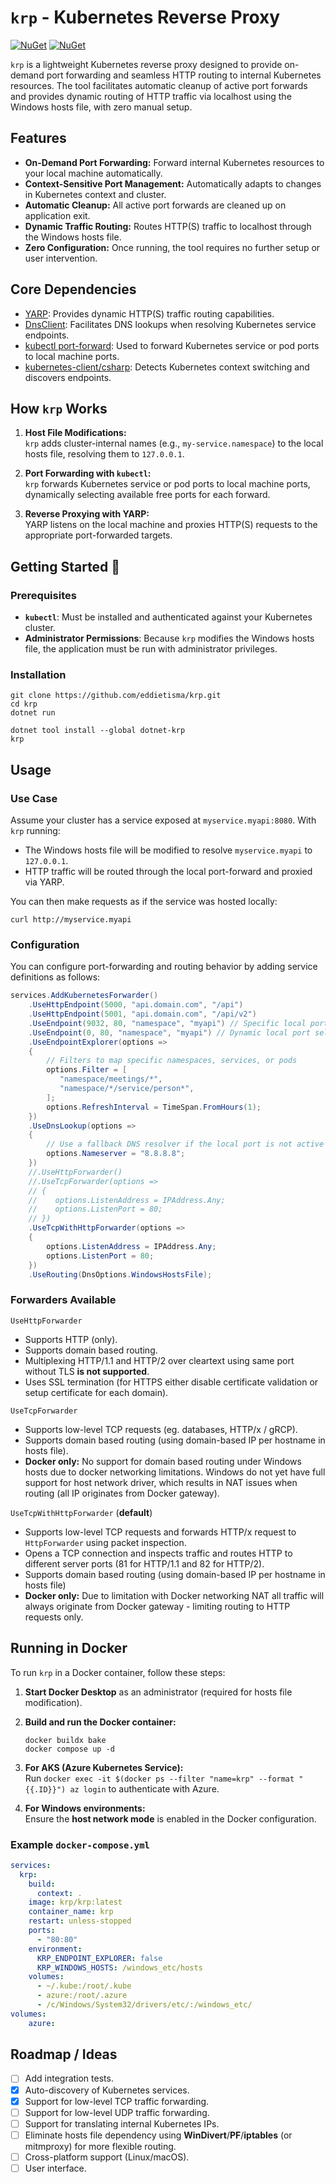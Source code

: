 # `krp` - Kubernetes Reverse Proxy

[![NuGet](https://img.shields.io/nuget/v/krp?color=brightgreen&label=krp )](https://www.nuget.org/packages/krp)
[![NuGet](https://img.shields.io/nuget/v/dotnet-krp?color=brightgreen&label=dotnet-krp)](https://www.nuget.org/packages/dotnet-krp)

`krp` is a lightweight Kubernetes reverse proxy designed to provide on-demand port forwarding and seamless HTTP routing to internal Kubernetes resources. The tool facilitates automatic cleanup of active port forwards and provides dynamic routing of HTTP traffic via localhost using the Windows hosts file, with zero manual setup.

## **Features**
- **On-Demand Port Forwarding:** Forward internal Kubernetes resources to your local machine automatically.
- **Context-Sensitive Port Management:** Automatically adapts to changes in Kubernetes context and cluster.
- **Automatic Cleanup:** All active port forwards are cleaned up on application exit.
- **Dynamic Traffic Routing:** Routes HTTP(S) traffic to localhost through the Windows hosts file.
- **Zero Configuration:** Once running, the tool requires no further setup or user intervention.

## **Core Dependencies**
- [YARP](https://github.com/dotnet/yarp/): Provides dynamic HTTP(S) traffic routing capabilities.
- [DnsClient](https://github.com/MichaCo/DnsClient.NET): Facilitates DNS lookups when resolving Kubernetes service endpoints.
- [kubectl port-forward](https://kubernetes.io/docs/reference/kubectl/generated/kubectl_port-forward/): Used to forward Kubernetes service or pod ports to local machine ports.
- [kubernetes-client/csharp](https://github.com/kubernetes-client/csharp): Detects Kubernetes context switching and discovers endpoints.

## **How `krp` Works**

1. **Host File Modifications:**  
   `krp` adds cluster-internal names (e.g., `my-service.namespace`) to the local hosts file, resolving them to `127.0.0.1`.

2. **Port Forwarding with `kubectl`:**  
   `krp` forwards Kubernetes service or pod ports to local machine ports, dynamically selecting available free ports for each forward.

3. **Reverse Proxying with YARP:**  
   YARP listens on the local machine and proxies HTTP(S) requests to the appropriate port-forwarded targets.

## **Getting Started** 🚀

### Prerequisites
- **`kubectl`**: Must be installed and authenticated against your Kubernetes cluster.
- **Administrator Permissions**: Because `krp` modifies the Windows hosts file, the application must be run with administrator privileges.

### Installation

```cli
git clone https://github.com/eddietisma/krp.git
cd krp
dotnet run
```

```cli
dotnet tool install --global dotnet-krp
krp
```

## **Usage**

### Use Case

Assume your cluster has a service exposed at `myservice.myapi:8080`. With `krp` running:

- The Windows hosts file will be modified to resolve `myservice.myapi` to `127.0.0.1`.
- HTTP traffic will be routed through the local port-forward and proxied via YARP.

You can then make requests as if the service was hosted locally:

```cli
curl http://myservice.myapi
```

### Configuration

You can configure port-forwarding and routing behavior by adding service definitions as follows:

```csharp
services.AddKubernetesForwarder()
    .UseHttpEndpoint(5000, "api.domain.com", "/api")
    .UseHttpEndpoint(5001, "api.domain.com", "/api/v2")
    .UseEndpoint(9032, 80, "namespace", "myapi") // Specific local port mappings
    .UseEndpoint(0, 80, "namespace", "myapi") // Dynamic local port selection
    .UseEndpointExplorer(options =>
    {
        // Filters to map specific namespaces, services, or pods
        options.Filter = [
           "namespace/meetings/*",
           "namespace/*/service/person*",
        ];
        options.RefreshInterval = TimeSpan.FromHours(1);
    })
    .UseDnsLookup(options =>
    {
        // Use a fallback DNS resolver if the local port is not active
        options.Nameserver = "8.8.8.8";
    })
    //.UseHttpForwarder()
    //.UseTcpForwarder(options =>
    // {
    //    options.ListenAddress = IPAddress.Any;
    //    options.ListenPort = 80;
    // })
    .UseTcpWithHttpForwarder(options =>
    {
        options.ListenAddress = IPAddress.Any;
        options.ListenPort = 80;
    })
    .UseRouting(DnsOptions.WindowsHostsFile);
```

### Forwarders Available
`UseHttpForwarder`
- Supports HTTP (only).
- Supports domain based routing.
- Multiplexing HTTP/1.1 and HTTP/2 over cleartext using same port without TLS **is not supported**.
- Uses SSL termination (for HTTPS either disable certificate validation or setup certificate for each domain).

`UseTcpForwarder`
- Supports low-level TCP requests (eg. databases, HTTP/x / gRCP).
- Supports domain based routing (using domain-based IP per hostname in hosts file).
- **Docker only:** No support for domain based routing under Windows hosts due to docker networking limitations. Windows do not yet have full support for host network driver, which results in NAT issues when routing (all IP originates from Docker gateway).

`UseTcpWithHttpForwarder` (**default**)
- Supports low-level TCP requests and forwards HTTP/x request to `HttpForwarder` using packet inspection.
- Opens a TCP connection and inspects traffic and routes HTTP to different server ports (81 for HTTP/1.1 and 82 for HTTP/2).
- Supports domain based routing (using domain-based IP per hostname in hosts file)
- **Docker only:** Due to limitation with Docker networking NAT all traffic will always originate from Docker gateway - limiting routing to HTTP requests only.

## **Running in Docker**

To run `krp` in a Docker container, follow these steps:

1. **Start Docker Desktop** as an administrator (required for hosts file modification).
2. **Build and run the Docker container:**
   ```cli
   docker buildx bake
   docker compose up -d
   ```

3. **For AKS (Azure Kubernetes Service):**  
   Run `docker exec -it $(docker ps --filter "name=krp" --format "{{.ID}}") az login` to authenticate with Azure.

4. **For Windows environments:**  
   Ensure the **host network mode** is enabled in the Docker configuration.

### Example `docker-compose.yml`

```yaml
services:
  krp:
    build:
      context: .
    image: krp/krp:latest
    container_name: krp
    restart: unless-stopped
    ports:
      - "80:80"
    environment:
      KRP_ENDPOINT_EXPLORER: false
      KRP_WINDOWS_HOSTS: /windows_etc/hosts
    volumes:
      - ~/.kube:/root/.kube
      - azure:/root/.azure 
      - /c/Windows/System32/drivers/etc/:/windows_etc/ 
volumes:
    azure:
```

## Roadmap / Ideas
- [ ] Add integration tests.
- [x] Auto-discovery of Kubernetes services.
- [x] Support for low-level TCP traffic forwarding.
- [ ] Support for low-level UDP traffic forwarding.
- [ ] Support for translating internal Kubernetes IPs.
- [ ] Eliminate hosts file dependency using **WinDivert**/**PF**/**iptables** (or mitmproxy) for more flexible routing.
- [ ] Cross-platform support (Linux/macOS).
- [ ] User interface.
